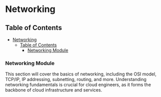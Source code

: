 # Networking

## Table of Contents

- [Networking](#networking)
  - [Table of Contents](#table-of-contents)
    - [Networking Module](#networking-module)

### Networking Module

This section will cover the basics of networking, including the OSI model, TCP/IP, IP addressing, subnetting, routing, and more. Understanding networking fundamentals is crucial for cloud engineers, as it forms the backbone of cloud infrastructure and services.
